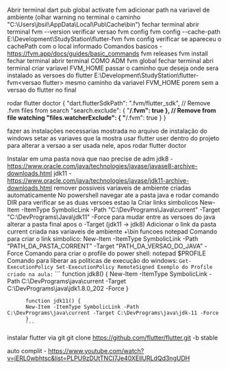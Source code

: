 Abrir terminal
dart pub global activate fvm
  adicionar path na variavel de ambiente (olhar warning no terminal o caminho "C:\Users\jbsil\AppData\Local\Pub\Cache\bin")
fechar terminal
abrir terminal 
fvm --version
  verificar versao
fvm config
fvm config --cache-path E:\Development\StudyStation\flutter-fvm
fvm config
  verificar se apareceu o cachePath com o local informado
Comandos basicos - https://fvm.app/docs/guides/basic_commands
fvm releases
fvm install <versao desejada>
fechar terminal
abrir terminal COMO ADM
fvm global <versao baixada>
fechar terminal
abri terminal
criar variavel FVM_HOME
  passar o caminho que deseja onde sera instalado as versoes do flutter
    E:\Development\StudyStation\flutter-fvm\<versao flutter>
  mesmo caminho da variavel FVM_HOME porem sem a versao do flutter no final

rodar flutter doctor
{
  "dart.flutterSdkPath": ".fvm/flutter_sdk",
  // Remove .fvm files from search
  "search.exclude": {
    "**/.fvm": true
  },
  // Remove from file watching
  "files.watcherExclude": {
    "**/.fvm": true
  }
}

fazer as instalações necessarias mostrada no arquivo de instalação do windows
setar as variaves que la mostra
usar flutter user<version> dentro do projeto para alterar a versao a ser usada nele, apos rodar flutter doctor

Instalar em uma pasta nova que nao precise de adm
jdk8 - https://www.oracle.com/java/technologies/javase/javase8-archive-downloads.html
jdk11 - https://www.oracle.com/java/technologies/javase/jdk11-archive-downloads.html
   remover possiveis variaveis de ambiente criadas automaticamente
   No powershell navegar ate a pasta java e rodar comando DIR para verificar se as duas versoes estao la
    Criar links simbolicos
      New-Item -ItemType SymbolicLink -Path "C:\DevPrograms\Java\current" -Target "C:\DevPrograms\Java\jdk11" -Force
        para mudar entre as versoes do java alterar a pasta final apos o -Target (jdk11 -> jdk8)
      Adicionar o link da pasta current criada nas variaveis de ambiente +\bin
        funcoes notepad
          Comando para criar o link simbolico: 
          New-Item -ItemType SymbolicLink -Path "PATH_DA_PASTA_CORRENT" -Target "PATH_DA_VERSAO_DO_JAVA" -Force
          Comando para criar o profile do power shell:
          notepad $PROFILE
          Comando para liberar as politicas de execução do windows:
          ```
          Get-ExecutionPolicy
          Set-ExecutionPolicy RemoteSigned
          Exemplo do Profile criado na aula:
          ```
          ```
          function jdk8() {
          New-Item -ItemType SymbolicLink -Path C:\DevPrograms\java\current -Target C:\DevPrograms\java\jdk1.8.0_202 -Force
          }

          function jdk11() {
          New-Item -ItemType SymbolicLink -Path C:\DevPrograms\java\current -Target C:\DevPrograms\java\jdk-11 -Force
          }
          ```

instalar flutter via git
git clone https://github.com/flutter/flutter.git -b stable

auto complit - https://www.youtube.com/watch?v=jERL0wbhtsc&list=PLPU9zDUtTNCI7Je40XEllURLdQd3ngUDH





